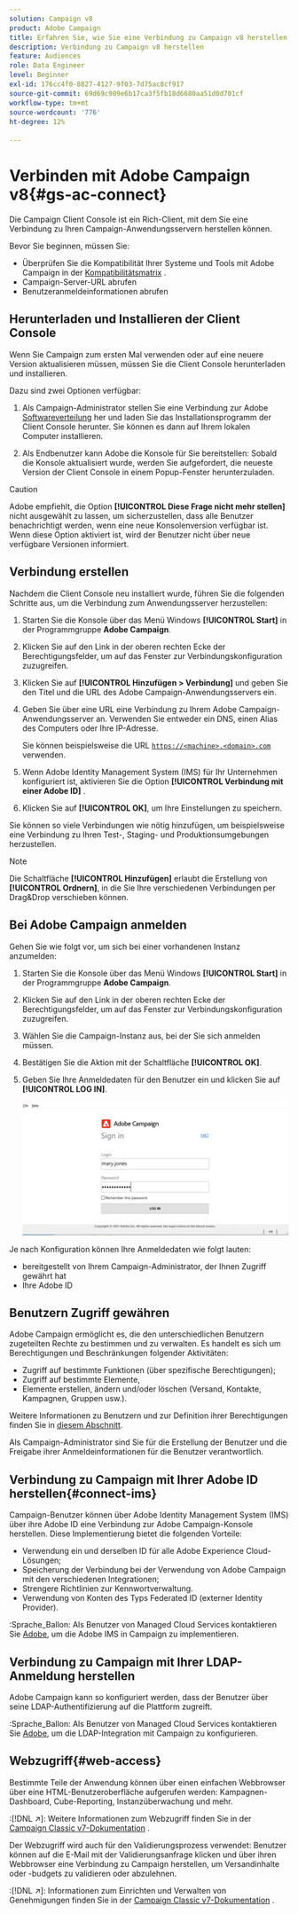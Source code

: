 ```yaml
---
solution: Campaign v8
product: Adobe Campaign
title: Erfahren Sie, wie Sie eine Verbindung zu Campaign v8 herstellen.
description: Verbindung zu Campaign v8 herstellen
feature: Audiences
role: Data Engineer
level: Beginner
exl-id: 176cc4f0-8827-4127-9f03-7d75ac8cf917
source-git-commit: 69d69c909e6b17ca3f5fb18d6680aa51d0d701cf
workflow-type: tm+mt
source-wordcount: '776'
ht-degree: 12%

---
```


# Verbinden mit Adobe Campaign v8{#gs-ac-connect}

Die Campaign Client Console ist ein Rich-Client, mit dem Sie eine Verbindung zu Ihren Campaign-Anwendungsservern herstellen können.

Bevor Sie beginnen, müssen Sie:

* Überprüfen Sie die Kompatibilität Ihrer Systeme und Tools mit Adobe Campaign in der [Kompatibilitätsmatrix](compatibility-matrix.md) .
* Campaign-Server-URL abrufen
* Benutzeranmeldeinformationen abrufen

## Herunterladen und Installieren der Client Console

Wenn Sie Campaign zum ersten Mal verwenden oder auf eine neuere Version aktualisieren müssen, müssen Sie die Client Console herunterladen und installieren.

Dazu sind zwei Optionen verfügbar:

1. Als Campaign-Administrator stellen Sie eine Verbindung zur Adobe [Softwareverteilung](https://experience.adobe.com/#/downloads/content/software-distribution/encampaign.html) her und laden Sie das Installationsprogramm der Client Console herunter. Sie können es dann auf Ihrem lokalen Computer installieren.

1. Als Endbenutzer kann Adobe die Konsole für Sie bereitstellen: Sobald die Konsole aktualisiert wurde, werden Sie aufgefordert, die neueste Version der Client Console in einem Popup-Fenster herunterzuladen.

>[!CAUTION]
>
>Adobe empfiehlt, die Option **[!UICONTROL Diese Frage nicht mehr stellen]** nicht ausgewählt zu lassen, um sicherzustellen, dass alle Benutzer benachrichtigt werden, wenn eine neue Konsolenversion verfügbar ist.  Wenn diese Option aktiviert ist, wird der Benutzer nicht über neue verfügbare Versionen informiert.

## Verbindung erstellen

Nachdem die Client Console neu installiert wurde, führen Sie die folgenden Schritte aus, um die Verbindung zum Anwendungsserver herzustellen:

1. Starten Sie die Konsole über das Menü Windows **[!UICONTROL Start]** in der Programmgruppe **Adobe Campaign**.

1. Klicken Sie auf den Link in der oberen rechten Ecke der Berechtigungsfelder, um auf das Fenster zur Verbindungskonfiguration zuzugreifen.

1. Klicken Sie auf **[!UICONTROL Hinzufügen > Verbindung]** und geben Sie den Titel und die URL des Adobe Campaign-Anwendungsservers ein.

1. Geben Sie über eine URL eine Verbindung zu Ihrem Adobe Campaign-Anwendungsserver an. Verwenden Sie entweder ein DNS, einen Alias des Computers oder Ihre IP-Adresse.

   Sie können beispielsweise die URL [`https://<machine>.<domain>.com`](https://myserver.adobe.com) verwenden.

1. Wenn Adobe Identity Management System (IMS) für Ihr Unternehmen konfiguriert ist, aktivieren Sie die Option **[!UICONTROL Verbindung mit einer Adobe ID]** .

1. Klicken Sie auf **[!UICONTROL OK]**, um Ihre Einstellungen zu speichern.

Sie können so viele Verbindungen wie nötig hinzufügen, um beispielsweise eine Verbindung zu Ihren Test-, Staging- und Produktionsumgebungen herzustellen.

>[!NOTE]
>
>Die Schaltfläche **[!UICONTROL Hinzufügen]** erlaubt die Erstellung von **[!UICONTROL Ordnern]**, in die Sie Ihre verschiedenen Verbindungen per Drag&amp;Drop verschieben können.

## Bei Adobe Campaign anmelden

Gehen Sie wie folgt vor, um sich bei einer vorhandenen Instanz anzumelden:

1. Starten Sie die Konsole über das Menü Windows **[!UICONTROL Start]** in der Programmgruppe **Adobe Campaign**.

1. Klicken Sie auf den Link in der oberen rechten Ecke der Berechtigungsfelder, um auf das Fenster zur Verbindungskonfiguration zuzugreifen.

1. Wählen Sie die Campaign-Instanz aus, bei der Sie sich anmelden müssen.

1. Bestätigen Sie die Aktion mit der Schaltfläche **[!UICONTROL OK]**.

1. Geben Sie Ihre Anmeldedaten für den Benutzer ein und klicken Sie auf **[!UICONTROL LOG IN]**.

   ![](assets/sign-in-v8.png)

Je nach Konfiguration können Ihre Anmeldedaten wie folgt lauten:

* bereitgestellt von Ihrem Campaign-Administrator, der Ihnen Zugriff gewährt hat
* Ihre Adobe ID

## Benutzern Zugriff gewähren

Adobe Campaign ermöglicht es, die den unterschiedlichen Benutzern zugeteilten Rechte zu bestimmen und zu verwalten. Es handelt es sich um Berechtigungen und Beschränkungen folgender Aktivitäten:

* Zugriff auf bestimmte Funktionen (über spezifische Berechtigungen);
* Zugriff auf bestimmte Elemente,
* Elemente erstellen, ändern und/oder löschen (Versand, Kontakte, Kampagnen, Gruppen usw.).

Weitere Informationen zu Benutzern und zur Definition ihrer Berechtigungen finden Sie in [diesem Abschnitt](permissions.md).

Als Campaign-Administrator sind Sie für die Erstellung der Benutzer und die Freigabe ihrer Anmeldeinformationen für die Benutzer verantwortlich.

## Verbindung zu Campaign mit Ihrer Adobe ID herstellen{#connect-ims}

Campaign-Benutzer können über Adobe Identity Management System (IMS) über ihre Adobe ID eine Verbindung zur Adobe Campaign-Konsole herstellen. Diese Implementierung bietet die folgenden Vorteile:

* Verwendung ein und derselben ID für alle Adobe Experience Cloud-Lösungen;
* Speicherung der Verbindung bei der Verwendung von Adobe Campaign mit den verschiedenen Integrationen;
* Strengere Richtlinien zur Kennwortverwaltung.
* Verwendung von Konten des Typs Federated ID (externer Identity Provider).

:Sprache_Ballon: Als Benutzer von Managed Cloud Services kontaktieren Sie [Adobe](campaign-faq.md#support), um die Adobe IMS in Campaign zu implementieren.

## Verbindung zu Campaign mit Ihrer LDAP-Anmeldung herstellen

Adobe Campaign kann so konfiguriert werden, dass der Benutzer über seine LDAP-Authentifizierung auf die Plattform zugreift.

:Sprache_Ballon: Als Benutzer von Managed Cloud Services kontaktieren Sie [Adobe](campaign-faq.md#support), um die LDAP-Integration mit Campaign zu konfigurieren.


## Webzugriff{#web-access}

Bestimmte Teile der Anwendung können über einen einfachen Webbrowser über eine HTML-Benutzeroberfläche aufgerufen werden: Kampagnen-Dashboard, Cube-Reporting, Instanzüberwachung und mehr.

:[!DNL :arrow_upper_right:]: Weitere Informationen zum Webzugriff finden Sie in der [Campaign Classic v7-Dokumentation](https://experienceleague.adobe.com/docs/campaign-classic/using/getting-started/starting-with-adobe-campaign/campaign-workspace/adobe-campaign-workspace.html?lang=en#console-and-web-access) .

Der Webzugriff wird auch für den Validierungsprozess verwendet: Benutzer können auf die E-Mail mit der Validierungsanfrage klicken und über ihren Webbrowser eine Verbindung zu Campaign herstellen, um Versandinhalte oder -budgets zu validieren oder abzulehnen.

:[!DNL :arrow_upper_right:]: Informationen zum Einrichten und Verwalten von Genehmigungen finden Sie in der [Campaign Classic v7-Dokumentation](https://experienceleague.adobe.com/docs/campaign-classic/using/orchestrating-campaigns/orchestrate-campaigns/marketing-campaign-approval.html?lang=en#orchestrating-campaigns) .
